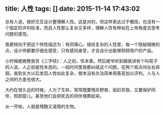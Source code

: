 title: 人性
tags: []
date: 2015-11-14 17:43:02
---

总有人说，做好交互设计要理解人性。这是对的，但这样表达过于概括，也没有一个固定的评判标准，而且人性那么复杂又多样，理解人性有种站在上帝角度去思考问题的感觉。

我更倾向于把这个特性描述为：有同理心。错综复杂的人性里，每一个隐秘细微的点，设计师都要仔细去感受，只有感同身受，才会设计出能够照顾用户的产品。

小时候姥姥教我背《三字经》：人之初，性本善。然后姥爷听到跟我讲有个叫荀子的人说，人之初是性本恶的。一段时间里我都纠结这个问题，在两个观点间左右徘徊，直到长大以后发现人性如此复杂，根本没有办法简单用善恶加以评判。人与人之间的方差也很大。

大约在很久远的时候，人为了生存，常常既要残杀野兽，驱赶异族，又要保护同伴，照顾婴儿。甚至他们会把死去的同伴埋葬起来。

从一开始，人就是残酷又温情的生物。